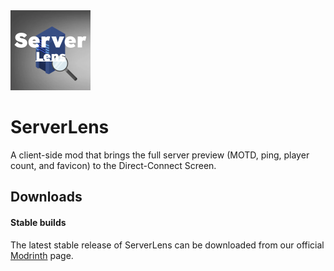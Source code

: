 <img src="src/main/resources/assets/serverlens/icon.png" width="128">

# ServerLens

A client-side mod that brings the full server preview (MOTD, ping, player count, and favicon) to the Direct-Connect Screen. 


## Downloads

#### Stable builds

The latest stable release of ServerLens can be downloaded from our official [Modrinth]() page.
